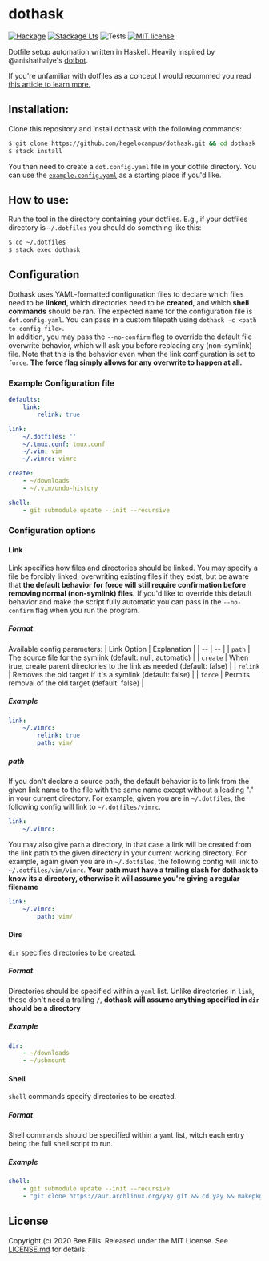 # dothask

[![Hackage](https://img.shields.io/hackage/v/dothask.svg?logo=haskell)](https://hackage.haskell.org/package/dothask)
[![Stackage Lts](http://stackage.org/package/dothask/badge/lts)](http://stackage.org/lts/package/dothask)
![Tests](https://github.com/hegelocampus/dothask/workflows/Haskell%20CI/badge.svg)
[![MIT license](https://img.shields.io/badge/license-MIT-blue.svg)](LICENSE)

Dotfile setup automation written in Haskell. Heavily inspired by @anishathalye's [dotbot](https://github.com/anishathalye/dotbot).  
  
If you're unfamiliar with dotfiles as a concept I would recommed you read [this article to learn more.](https://medium.com/@webprolific/getting-started-with-dotfiles-43c3602fd789)

## Installation:
Clone this repository and install dothask with the following commands: 
```bash
$ git clone https://github.com/hegelocampus/dothask.git && cd dothask
$ stack install
```

You then need to create a `dot.config.yaml` file in your dotfile directory. You can use the [`example.config.yaml`](example.config.yaml) as a starting place if you'd like.

## How to use:
Run the tool in the directory containing your dotfiles. E.g., if your dotfiles directory is `~/.dotfiles` you should do something like this:
```bash
$ cd ~/.dotfiles
$ stack exec dothask
```

## Configuration
Dothask uses YAML-formatted configuration files to declare which files need to be **linked**, which directories need to be **created**, and which **shell commands** should be ran.
The expected name for the configuration file is `dot.config.yaml`. You can pass in a custom filepath using `dothask -c <path to config file>`.  
In addition, you may pass the `--no-confirm` flag to override the default file overwrite behavior, which will ask you before replacing any (non-symlink) file. Note that this is the behavior even when the link configuration is set to `force`. **The force flag simply allows for any overwrite to happen at all.**

### Example Configuration file
```yaml
defaults:
    link:
        relink: true

link:
    ~/.dotfiles: ''
    ~/.tmux.conf: tmux.conf
    ~/.vim: vim
    ~/.vimrc: vimrc

create:
    - ~/downloads
    - ~/.vim/undo-history

shell:
    - git submodule update --init --recursive
```
### Configuration options
#### Link
Link specifies how files and directories should be linked. You may specify a file be forcibly linked, overwriting existing files if they exist, but be aware that **the default behavior for force will still require confirmation before removing normal (non-symlink) files.** If you'd like to override this default behavior and make the script fully automatic you can pass in the `--no-confirm` flag when you run the program.  
##### Format
Available config parameters:
| Link Option | Explanation |
| -- | -- |
| `path` | The source file for the symlink (default: null, automatic) |
| `create` | When true, create parent directories to the link as needed (default: false) |
| `relink` | Removes the old target if it's a symlink (default: false) |
| `force` | Permits removal of the old target (default: false) |
##### Example
```yaml
link:
    ~/.vimrc:
        relink: true
        path: vim/
```
##### path
If you don't declare a source path, the default behavior is to link from the given link name to the file with the same name except without a leading "." in your current directory. For example, given you are in `~/.dotfiles`, the following config will link to `~/.dotfiles/vimrc`.
```yaml
link:
    ~/.vimrc:
```
You may also give `path` a directory, in that case a link will be created from the link path to the given directory in your current working directory. For example, again given you are in `~/.dotfiles`, the following config will link to `~/.dotfiles/vim/vimrc`. **Your path must have a trailing slash for dothask to know its a directory, otherwise it will assume you're giving a regular filename**
```yaml
link:
    ~/.vimrc:
        path: vim/
```
#### Dirs
`dir` specifies directories to be created. 
##### Format
Directories should be specified within a `yaml` list. Unlike directories in `link`, these don't need a trailing `/`, **dothask will assume anything specified in `dir` should be a directory**
##### Example
```yaml
dir:
    - ~/downloads
    - ~/usbmount
```
#### Shell
`shell` commands specify directories to be created. 
##### Format
Shell commands should be specified within a `yaml` list, witch each entry being the full shell script to run.
##### Example
```yaml
shell:
    - git submodule update --init --recursive
    - "git clone https://aur.archlinux.org/yay.git && cd yay && makepkg -si && cd .."
```
## License
Copyright (c) 2020 Bee Ellis. Released under the MIT License. See [LICENSE.md](license) for details.
